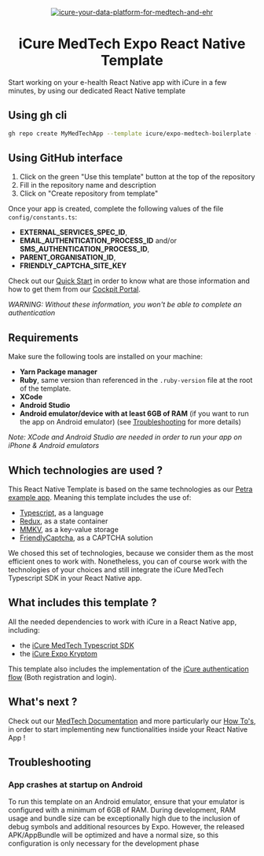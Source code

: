 <p align="center">
    <a href="https://docs.icure.com">
        <img alt="icure-your-data-platform-for-medtech-and-ehr" src="https://icure.com/assets/icons/logo.svg">
    </a>
    <h1 align="center">iCure MedTech Expo React Native Template</h1>
</p>

Start working on your e-health React Native app with iCure in a few minutes, by using our dedicated React Native template

## Using gh cli

```bash
gh repo create MyMedTechApp --template icure/expo-medtech-boilerplate --private
```

## Using GitHub interface

1. Click on the green "Use this template" button at the top of the repository
2. Fill in the repository name and description
3. Click on "Create repository from template"


Once your app is created, complete the following values of the file `config/constants.ts`: 
- **EXTERNAL_SERVICES_SPEC_ID**,
- **EMAIL_AUTHENTICATION_PROCESS_ID** and/or **SMS_AUTHENTICATION_PROCESS_ID**,
- **PARENT_ORGANISATION_ID**,
- **FRIENDLY_CAPTCHA_SITE_KEY**

Check out our [Quick Start](https://docs.icure.com/sdks/quick-start/) in order to know what are those information and how to get them from our [Cockpit Portal](https://cockpit.icure.cloud/).

*WARNING: Without these information, you won't be able to complete an authentication*


## Requirements 
Make sure the following tools are installed on your machine: 
- **Yarn Package manager**
- **Ruby**, same version than referenced in the `.ruby-version` file at the root of the template. 
- **XCode**
- **Android Studio**
- **Android emulator/device with at least 6GB of RAM** (if you want to run the app on Android emulator) (see [Troubleshooting](#app-crashes-at-startup-on-android) for more details)

*Note: XCode and Android Studio are needed in order to run your app on iPhone & Android emulators*


## Which technologies are used ?
This React Native Template is based on the same technologies as our [Petra example app](https://github.com/icure/icure-medical-device-react-native-app-tutorial). Meaning this template includes the use of: 
- [Typescript](https://www.typescriptlang.org/docs/handbook/typescript-from-scratch.html), as a language
- [Redux](https://redux.js.org/introduction/getting-started), as a state container
- [MMKV](https://github.com/Tencent/MMKV), as a key-value storage
- [FriendlyCaptcha](https://friendlycaptcha.com/), as a CAPTCHA solution

We chosed this set of technologies, because we consider them as the most efficient ones to work with. 
Nonetheless, you can of course work with the technologies of your choices and still integrate the iCure MedTech Typescript SDK in your React Native app.

## What includes this template ? 
All the needed dependencies to work with iCure in a React Native app, including:
- the [iCure MedTech Typescript SDK](https://github.com/icure/icure-medical-device-js-sdk) 
- the [iCure Expo Kryptom](https://github.com/icure/expo-kryptom)

This template also includes the implementation of the [iCure authentication flow](https://docs.icure.com/sdks/how-to/how-to-authenticate-a-user/how-to-authenticate-a-user) (Both registration and login).  

## What's next ? 
Check out our [MedTech Documentation](https://docs.icure.com/sdks/quick-start/react-native-quick-start) and more particularly our [How To's](https://docs.icure.com/sdks/how-to/index), in order to start implementing new functionalities inside your React Native App ! 

## Troubleshooting

### App crashes at startup on Android

To run this template on an Android emulator, ensure that your emulator is configured with a minimum of 6GB of RAM. 
During development, RAM usage and bundle size can be exceptionally high due to the inclusion of debug symbols and
additional resources by Expo. However, the released APK/AppBundle will be optimized and have a normal size, so this
configuration is only necessary for the development phase
